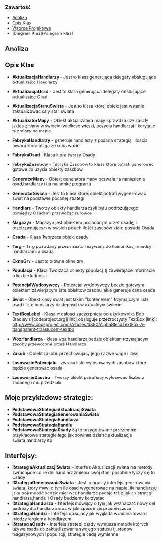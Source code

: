 ### Zawartość
* [Analiza](#Analiza)
* [Opis Klas](#Opis)
* [Wzorce Projektowe](#Wzorce)
* [Diagram Klas](#diagram klas)


## Analiza


## Opis Klas

* **AktualizacjaHandlarzy**  - Jest to klasa generująca delegaty obsługujące aktualizajcę Handlarzy
* **AktualizacjaOsad**  - Jest to klasa generująca delegaty obsługujące aktualizajcę Osad
* **AktualizacjaStanuSwiata**  - Jest to klasa której obiekt jest wstanie zaktualizowac caly stan swiata
* **AktualizatorMapy**  - Obiekt aktualizatora mapy sprawdza czy zaszły jakies zmiany w świecie (wielkosc wioski, pozycja handlarza) i koryguje te zmiany na mapie

* **FabrykaHandlarzy**  -  generuje handlarzy z podana strategią i iloscia towaru ktora mogą ze sobą wozić
* **FabrykaOsad**  -  Klasa która tworzy Osady
* **FabrykaZasobow**  - Fabryka Zasobow to klasa ktora potrafi generowac gotowe do uzycia obiekty zasobow

* **GeneratorMapy**  - Obiekt generatora mapy pozwala na naniesienie osad,handlarzy i tła na ramkę programu
* **GeneratorSwiata**  - Jest to klasa której obiekt potrafi wygenerowac swiat na podstawie podanej strategi
 
* **Handlarz**  -  Tworzy obiekty handlarza czyli bytu podróżującego pomiędzy Osadami przewożąc surowce
* **Magazyn**  - Magazyn jest obiektem posiadanym przez osadę, i przetrzymującym w swoich polach ilośći zasobów które posiada Osada
* **Osada**  - Klasa Tworzaca obiekt osady
* **Targ**  - Targ posiadany przez miasto i uzywany do komunikacji miedzy handlarzami a osadą

* **OknoGry**  - Jest to główne okno gry

* **Populacja**  -	Klasa Tworzaca obiekty populacji tj zawierajace informacie o liczbie ludnosci
* **PotencjalWydobywczy**  - Potencjal wydobywczy bedzie gotowym obiektem zawierjacym liste obiektow zasobu jakie generuje dana osada
* **Swiat**  - Obekt klasy swiat jest takim "kontenerem" trzymajcaym liste osad i liste handlarzy dostepnych w aktualnym świecie 
 
* **TextBoxLabel**  - Klasa w całości zaczerpnięta od użytkownika Bob Bradley z [codeproject.org][link] obsługuje przeźroczysty TextBox 
[link]: http://www.codeproject.com/Articles/4390/AlphaBlendTextBox-A-transparent-translucent-textbo

* **WozHandlarza**  - klasa woz handlarza bedzie obiektem trzymajacym zasoby przewozone przez Handlarza
* **Zasob**  - Obiekt zasobu przechowujacy jego nazwe wage i ilosc
 
* **LosowaniePotencjalu**  - zwraca liste wylosowanych zasobow które będzie generować osada
* **LosowanieZasobu**  - Tworzy obiekt potrafiacy wylosowac liczbe z zadanego mu przedzialu



Moje przykładowe strategie: 
---------------------------
* **PodstawowaStrategiaAktualizacjiSwiata**
* **PodstawowaStrategiaGenerowaniaSwiata**
* **PodstawowaStrategiaHandlarza**
* **PodstawowaStrategiaHandlu**
* **PodstawowaStrategiaOsady**
 Są to przygotowane przezemnie przykładowe strategie tego jak powinna działać aktualizacja świata,handlarzy itp
 
Interfejsy:
---------------------------
* **IStrategiaAktualizacjiSwiata**  - Interfejs Aktualizacji swiata ma metody zwracajace co ile dni handlarz zmienia swój stan, podobnie tyczy się to Osady
* **IStrategiaGenerowaniaSwiata**  -	Jest to ogolny interfejs generowania swiata, ktory mówi o tym ile osad wygenerowac na mapie, ilu handlarzy,i jaka pojemność bedzie miał wóz handlarze podaje też z jakich strategi handlarza,handlu i Osady bedziemy korzystac
* **IStrategiaHandlarza**  - Interfejs mówiący o tym jak wyznaczać nowy cel podróży dla handlarza oraz w jaki sposob sie przemieszcza
* **IStrategiaHandlu**  -  Interfejs opisujacy jak wyglada wymiana towaru miedzy targiem a handlarzem 
* **IStrategiaOsady**  - Interfejs strategi osady wymusza metody których używa osada do zaktualizowania swojego statusu tj. stanow magazynowych i populacji, strategie bedą wymienne
 


